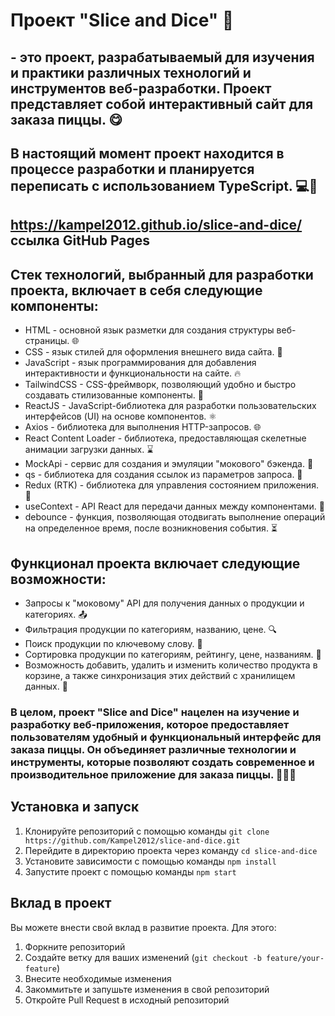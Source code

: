

# Проект "Slice and Dice" 🍕
## - это проект, разрабатываемый для изучения и практики различных технологий и инструментов веб-разработки. Проект представляет собой интерактивный сайт для заказа пиццы. 😋

## В настоящий момент проект находится в процессе разработки и планируется переписать с использованием TypeScript. 💻🚀
## https://kampel2012.github.io/slice-and-dice/ ссылка GitHub Pages

## Стек технологий, выбранный для разработки проекта, включает в себя следующие компоненты:

- HTML - основной язык разметки для создания структуры веб-страницы. 🌐
- CSS - язык стилей для оформления внешнего вида сайта. 💅
- JavaScript - язык программирования для добавления интерактивности и функциональности на сайте. 🔥
- TailwindCSS - CSS-фреймворк, позволяющий удобно и быстро создавать стилизованные компоненты. 🎨
- ReactJS - JavaScript-библиотека для разработки пользовательских интерфейсов (UI) на основе компонентов. ⚛️
- Axios - библиотека для выполнения HTTP-запросов. 🌐
- React Content Loader - библиотека, предоставляющая скелетные анимации загрузки данных. ⌛️
- MockApi - сервис для создания и эмуляции "мокового" бэкенда. 🧪
- qs - библиотека для создания ссылок из параметров запроса. 🔗
- Redux (RTK) - библиотека для управления состоянием приложения. 🔄
- useContext - API React для передачи данных между компонентами. 🔄
- debounce - функция, позволяющая отодвигать выполнение операций на определенное время, после возникновения события. ⏳

## Функционал проекта включает следующие возможности:

- Запросы к "моковому" API для получения данных о продукции и категориях. 📤
- Фильтрация продукции по категориям, названию, цене. 🔍
- Поиск продукции по ключевому слову. 🔎
- Сортировка продукции по категориям, рейтингу, цене, названиям. 🔢
- Возможность добавить, удалить и изменить количество продукта в корзине, а также синхронизация этих действий с хранилищем данных. 🧺

### В целом, проект "Slice and Dice" нацелен на изучение и разработку веб-приложения, которое предоставляет пользователям удобный и функциональный интерфейс для заказа пиццы. Он объединяет различные технологии и инструменты, которые позволяют создать современное и производительное приложение для заказа пиццы. 🚀🍕😊

## Установка и запуск
1. Клонируйте репозиторий с помощью команды `git clone https://github.com/Kampel2012/slice-and-dice.git`
2. Перейдите в директорию проекта через команду `cd slice-and-dice`
3. Установите зависимости с помощью команды `npm install`
4. Запустите проект с помощью команды `npm start`

## Вклад в проект
Вы можете внести свой вклад в развитие проекта. Для этого:
1. Форкните репозиторий
2. Создайте ветку для ваших изменений (`git checkout -b feature/your-feature`)
3. Внесите необходимые изменения
4. Закоммитьте и запушьте изменения в свой репозиторий
5. Откройте Pull Request в исходный репозиторий
